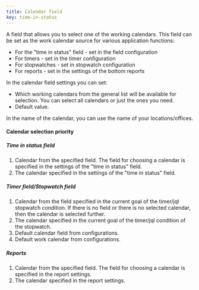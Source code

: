 ```yaml
---
title: Calendar field
key: time-in-status
---
```


A field that allows you to select one of the working calendars. This field can be set as the work calendar source for various application functions:
* For the "time in status" field - set in the field configuration
* For timers - set in the timer configuration
* For stopwatches - set in stopwatch configuration
* For reports - set in the settings of the bottom reports

In the calendar field settings you can set:
* Which working calendars from the general list will be available for selection. You can select all calendars or just the ones you need.
* Default value.

<div class="uk-alert-note" data-uk-alert="">
    In the name of the calendar, you can use the name of your locations/offices.
</div>


#### Calendar selection priority ####

##### Time in status field #####

1. Calendar from the specified field. The field for choosing a calendar is specified in the settings of the "time in status" field.
2. The calendar specified in the settings of the "time in status" field.

##### Timer field/Stopwatch field #####

1. Calendar from the field specified in the current goal of the timer/jql stopwatch condition. If there is no field or there is no selected calendar, then the calendar is selected further.
2. The calendar specified in the current goal of the timer/jql condition of the stopwatch.
3. Default calendar field from configurations.
4. Default work calendar from configurations.

##### Reports #####

1. Calendar from the specified field. The field for choosing a calendar is specified in the report settings.
2. The calendar specified in the report settings.